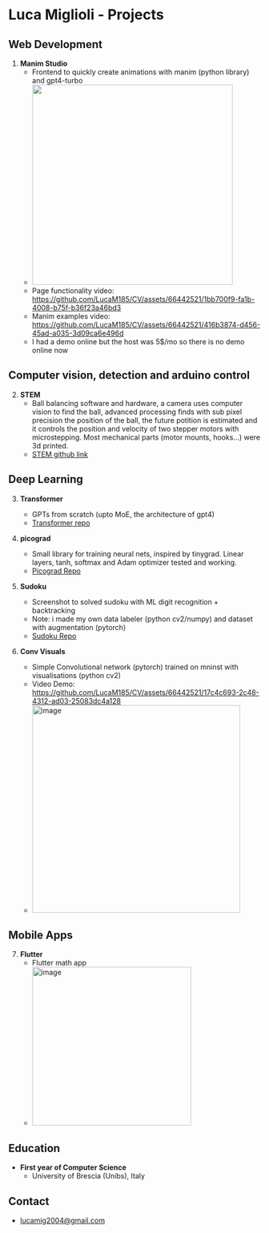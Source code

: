 # Luca Miglioli - Projects

## Web Development
1. **Manim Studio**
   - Frontend to quickly create animations with manim (python library) and gpt4-turbo
   - <img src="https://github.com/LucaM185/CV/assets/66442521/8c120e29-3f82-4f9d-881c-525742e0cdce" width=400px>
   - Page functionality video: https://github.com/LucaM185/CV/assets/66442521/1bb700f9-fa1b-4008-b75f-b36f23a46bd3
   - Manim examples video: https://github.com/LucaM185/CV/assets/66442521/416b3874-d456-45ad-a035-3d09ca6e496d
   - I had a demo online but the host was 5$/mo so there is no demo online now

## Computer vision, detection and arduino control
2. **STEM**
   - Ball balancing software and hardware, a camera uses computer vision to find the ball, advanced processing finds with sub pixel precision the position of the ball, the future potition is estimated and it controls the position and velocity of two stepper motors with microstepping. Most mechanical parts (motor mounts, hooks...) were 3d printed. 
   - [STEM github link](https://github.com/LucaM185/STEM)

## Deep Learning
3. **Transformer**
   - GPTs from scratch (upto MoE, the architecture of gpt4)
   - [Transformer repo](https://github.com/LucaM185/gpts-from-scratch)

4. **picograd**
   - Small library for training neural nets, inspired by tinygrad. Linear layers, tanh, softmax and Adam optimizer tested and working. 
   - [Picograd Repo](https://github.com/LucaM185/picograd)

5. **Sudoku**
   - Screenshot to solved sudoku with ML digit recognition + backtracking
   - Note: i made my own data labeler (python cv2/numpy) and dataset with augmentation (pytorch)  
   - [Sudoku Repo](https://github.com/LucaM185/MagicSudokuSolver)
  
6. **Conv Visuals**
   - Simple Convolutional network (pytorch) trained on mninst with visualisations (python cv2)
   - Video Demo: https://github.com/LucaM185/CV/assets/66442521/17c4c693-2c48-4312-ad03-25083dc4a128
   - <img width="415" alt="image" src="https://github.com/LucaM185/CV/assets/66442521/2574cc14-c539-49e6-9e23-bed7449f0e44">

## Mobile Apps
7. **Flutter**
   - Flutter math app
   - <img width="317" alt="image" src="https://github.com/LucaM185/CV/assets/66442521/9e53089b-7abf-4336-9412-8ba1984941d0">
  

## Education
- **First year of Computer Science**
  - University of Brescia (Unibs), Italy
  

## Contact
- lucamig2004@gmail.com
